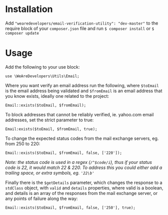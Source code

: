 # Installation

Add `"wearedevelopers/email-verification-utility": "dev-master"` to the require block of your `composer.json` file and run `$ composer install` or `$ composer update`

# Usage

Add the following to your use block:

    use \WeAreDevelopers\Utils\Email;

Where you want verify an email address run the following, where `$toEmail` is the email address being validated and `$fromEmail` is an email address that you know exists, ideally one related to the project:

    Email::exists($toEmail, $fromEmail);

To block addresses that cannot be reliably verified, ie. yahoo.com email addresses, set the strict parameter to true:

    Email:exists($toEmail, $fromEmail, true);

To change the expected status codes from the mail exchange servers, eg. from 250 to 220:

    Email::exists($toEmail, $fromEmail, false, ['220']);

*Note: the status code is used in a regex (`/^$code/i`), thus if your status code is 22, it would match 22 & 220. To address this you could either add a trailing space, or extra symbols, eg. `'22\b'`*

Finally there is the `$getDetails` parameter, which changes the response to a `stdClass` object, with `valid` and `details` properties, where valid is a boolean, and details is an array of the responses from the mail exchange server, or any points of failure along the way:

    Email::exists($toEmail, $fromEmail, false, ['250'], true);

